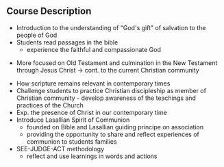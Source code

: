## Course Description
- Introduction to the understanding of "God's gift" of salvation to the people of God
- Students read passages in the bible
	- experience the faithful and compassionate God
* More focused on Old Testament and culmination in the New Testament through Jesus Christ -> cont. to the current Christian community
- How scripture remains relevant in contemporary times
- Challenge students to practice Christian discipleship as member of Christian community - develop awareness of the teachings and practices of the Church
- Exp. the presence of Christ in our contemporary time
- Introduce Lasallian Spirit of Communion
	- founded on Bible and Lasallian guiding principe on association
	- providing the opportunity to share and reflect experiences of communion to students families
- SEE-JUDGE-ACT methodology 
	- reflect and use learnings in words and actions